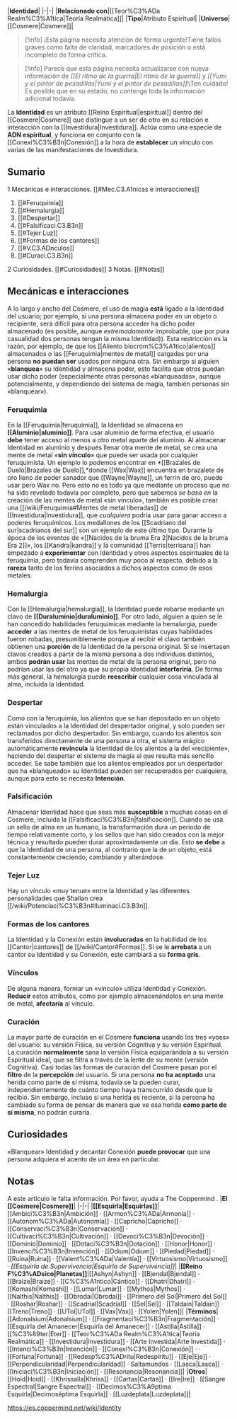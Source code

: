 

|**Identidad**|
|-|-|
|**Relacionado con**|[[Teor%C3%ADa Realm%C3%A1tica\|Teoría Realmática]]|
|**Tipo**|Atributo Espiritual|
|**Universo**|[[Cosmere\|Cosmere]]|
> [!info] ¡Esta página necesita atención de forma urgente!Tiene fallos graves como falta de claridad, marcadores de posición o está incompleto de forma crítica.

> [!info] Parece que esta página necesita actualizarse con nueva información de *[[El ritmo de la guerra\|El ritmo de la guerra]]* y *[[Yumi y el pintor de pesadillas\|Yumi y el pintor de pesadillas]]*!¡Ten cuidado! Es posible que en su estado, no contenga toda la información adicional todavía.

La **Identidad** es un atributo [[Reino Espiritual\|espiritual]] dentro del [[Cosmere\|Cosmere]] que distingue a un ser de otro en su relación e interacción con la [[Investidura\|Investidura]]. Actúa como una especie de **ADN espiritual**, y funciona en conjunto con la [[Conexi%C3%B3n\|Conexión]] a la hora de **establecer** un vínculo con varias de las manifestaciones de Investidura.

## Sumario

1 Mecánicas e interacciones. [[#Mec.C3.A1nicas e interacciones]] 

1. [[#Feruquimia]] 
1. [[#Hemalurgia]] 
1. [[#Despertar]] 
1. [[#Falsificaci.C3.B3n]] 
1. [[#Tejer Luz]] 
1. [[#Formas de los cantores]] 
1. [[#V.C3.ADnculos]] 
1. [[#Curaci.C3.B3n]] 


2 Curiosidades. [[#Curiosidades]] 
3 Notas. [[#Notas]] 


## Mecánicas e interacciones
A lo largo y ancho del Cosmere, el uso de magia **está** ligado a la Identidad del usuario; por ejemplo, si una persona almacena poder en un objeto o recipiente,
será difícil para otra persona acceder ha dicho poder almacenado (es posible, aunque *extremadamente* improbable, que por pura casualidad dos personas tengan la misma Identidad)). Esta restricción es la razón, por ejemplo, de que los [[Aliento biocrom%C3%A1tico\|alientos]] almacenados o las [[Feruquimia\|mentes de metal]] cargadas por una persona **no puedan ser** usados por ninguna otra. Sin embargo si alguien «**blanquea**» su Identidad y almacena poder, esto facilita que otros puedan usar dicho poder (especialmente otras personas «blanqueadas», aunque potencialmente, y dependiendo del sistema de magia, también personas sin «blanquear»).

### Feruquimia
En la [[Feruquimia\|feruquimia]], la Identidad se almacena en **[[Aluminio\|aluminio]]**. Para usar aluminio de forma efectiva, el usuario **debe** tener acceso al menos a otro metal aparte del aluminio. Al almacenar Identidad en aluminio y después llenar otra mente de metal, se crea una mente de metal «**sin vínculo**» que puede ser usada por cualquier feruquimista. Un ejemplo lo podemos encontrar en *[[Brazales de Duelo\|Brazales de Duelo]],*donde [[Wax\|Wax]] encuentra en brazalete de oro lleno de poder sanador que [[Wayne\|Wayne]], un ferrin de oro, puede usar pero Wax no. Pero esto no es todo ya que mediante un proceso que no ha sido revelado todavía por completo, pero que sabemos *se basa en* la creación de las mentes de metal «sin vínculo», también es posible crear una [[/wiki/Feruquimia#Mentes de metal liberadas]] de [[Investidura\|Investidura]], que *cualquiera* podría usar para ganar acceso a poderes feruquímicos. Los medallones de los [[Scadriano del sur\|scadrianos del sur]] son un ejemplo de este último tipo.
Durante la época de los eventos de «[[Nacidos de la bruma Era 2\|Nacidos de la bruma Era 2]]», los [[Kandra\|kandra]] y la comunidad [[Terris\|terrisana]] han empezado a **experimentar** con Identidad y otros aspectos espirituales de la feruquímia, pero todavía comprenden muy poco al respecto, debido a la **rareza** tanto de los ferrins asociados a dichos aspectos como de esos metales.

### Hemalurgia
Con la [[Hemalurgia\|hemalurgia]], la Identidad puede robarse mediante un clavo de **[[Duraluminio\|duraluminio]]**.
Por otro lado, alguien a quien se le han concedido habilidades feruquímicas mediante la hemalurgia, puede **acceder** a las mentes de metal de los feruquimistas cuyas habilidades fueron robadas, presumiblemente porque al recibir el clavo también obtienen una **porción** de la Identidad de la persona original. Si se insertasen clavos creados a partir de la misma persona a dos individuos distintos, ambos **podrán usar** las mentes de metal de la persona original, pero no podrían usar las del otro ya que su propia Identidad **interferiría**.
De forma más general, la hemalurgia puede **reescribir** cualquier cosa vinculada al alma, incluida la Identidad.

### Despertar
Como con la feruquimia, los alientos que se han depositado en un objeto están vinculados a la Identidad del despertador original, y solo pueden ser reclamados por dicho despertador. Sin embargo, cuando los alientos son transferidos directamente de una persona a otra, el sistema mágico automáticamente **revincula** la Identidad de los alientos a la del «recipiente», haciendo del despertar el sistema de magia al que resulta más sencillo acceder. Se sabe también que los alientos empleados por un despertador que ha «blanqueado» su Identidad pueden ser recuperados por cualquiera, aunque para esto se necesita **Intención**.

### Falsificación
Almacenar Identidad hace que seas más **susceptible** a muchas cosas en el Cosmere, incluida la [[Falsificaci%C3%B3n\|falsificación]]. Cuando se usa un sello de alma en un humano, la transformación dura un periodo de tiempo relativamente corto, y los sellos que han sido creados con la mejor técnica y resultado pueden durar aproximadamente un día. Esto **se debe** a que la Identidad de una persona, al contrario que la de un objeto, está constantemente creciendo, cambiando y alterándose.

### Tejer Luz
Hay un vínculo «muy tenue» entre la Identidad y las diferentes personalidades que Shallan crea [[/wiki/Potenciaci%C3%B3n#Iluminaci.C3.B3n]].

### Formas de los cantores
La Identidad y la Conexión están **involucradas** en la habilidad de los [[Cantor\|cantores]] de [[/wiki/Cantor#Formas]]. Si se le **arrebata** a un cantor su Identidad y su Conexión, este cambiará a su **forma gris**.

### Vínculos
De alguna manera, formar un «vínculo» utiliza Identidad y Conexión. **Reducir** estos atributos, como por ejemplo almacenándolos en una mente de metal, **afectaría** al vínculo.

### Curación
La mayor parte de curación en el Cosmere **funciona** usando los tres «yoes» del usuario: su versión Física, su versión Cognitiva y su versión Espiritual. La curación **normalmente** sana la versión Física equiparándola a su versión Espiritual ideal, que se filtra a través de la lente de su mente (versión Cognitiva). Casi todas las formas de curación del Cosmere pasan por el **filtro** de la **percepción** del usuario. Si una persona **no ha aceptado** una herida como parte de sí misma, todavía se la pueden curar, independientemente de cuánto tiempo haya transcurrido desde que la recibió. Sin embargo, incluso si una herida es reciente, si la persona ha cambiado su forma de pensar de manera que ve esa herida **como parte de sí misma**, no podrán curarla.

## Curiosidades
«Blanquear» Identidad y decantar Conexión **puede provocar** que una persona adquiera el acento de un área en particular.
## Notas

A este artículo le falta información. Por favor, ayuda a The Coppermind .
|**El [[Cosmere\|Cosmere]]**|
|-|-|
|**[[Esquirla\|Esquirlas]]**|[[Ambici%C3%B3n\|Ambición]] · [[Armon%C3%ADa\|Armonía]] · [[Autonom%C3%ADa\|Autonomía]] · [[Capricho\|Capricho]] · [[Conservaci%C3%B3n\|Conservación]] · [[Cultivaci%C3%B3n\|Cultivación]] · [[Devoci%C3%B3n\|Devoción]] · [[Dominio\|Dominio]] · [[Dotaci%C3%B3n\|Dotación]] · [[Honor\|Honor]] · [[Invenci%C3%B3n\|Invención]] · [[Odium\|Odium]] · [[Piedad\|Piedad]] · [[Ruina\|Ruina]] · [[Valent%C3%ADa\|Valentía]] · [[Virtuosismo\|Virtuosismo]] · *[[Esquirla de Supervivencia\|Esquirla de Supervivencia]]*|
|**[[Reino F%C3%ADsico\|Planetas]]**|[[Ashyn\|Ashyn]] · [[Bjendal\|Bjendal]] · [[Braize\|Braize]] · [[C%C3%A1ntico\|Cántico]] · [[Dhatri\|Dhatri]] · [[Komashi\|Komashi]] · [[Lumar\|Lumar]] · [[Mythos\|Mythos]] · [[Nalthis\|Nalthis]] · [[Obrodai\|Obrodai]] · [[Primero del Sol\|Primero del Sol]] · [[Roshar\|Roshar]] · [[Scadrial\|Scadrial]] · [[Sel\|Sel]] · [[Taldain\|Taldain]] · [[Treno\|Treno]] · [[UTol\|UTol]] · [[Vax\|Vax]] · [[Yolen\|Yolen]]|
|**Términos**|[[Adonalsium\|Adonalsium]] · [[Fragmentaci%C3%B3n\|Fragmentación]] · [[Esquirla del Amanecer\|Esquirla del Amanecer]] · [[Astilla\|Astilla]] · [[%C3%89ter\|Éter]] · [[Teor%C3%ADa Realm%C3%A1tica\|Teoría Realmática]] · [[Investidura\|Investidura]] · [[Arte Investida\|Arte Investida]] · [[Intenci%C3%B3n\|Intención]] · [[Conexi%C3%B3n\|Conexión]] ·  · [[Fortuna\|Fortuna]] · [[Redesp%C3%ADritu\|Redespíritu]] · [[Eje\|Eje]] · [[Perpendicularidad\|Perpendicularidad]] · Saltamundos · [[Lasca\|Lasca]] · [[Iniciaci%C3%B3n\|Iniciación]] · [[Resonancia\|Resonancia]]|
|**Otros**|[[Hoid\|Hoid]] · [[Khrissalla\|Khriss]] · [[Cartas\|Cartas]] · [[Ire\|Ire]] · [[Sangre Espectral\|Sangre Espectral]] · [[Decimos%C3%A9ptima Esquirla\|Decimoséptima Esquirla]] · [[Luzdeplata\|Luzdeplata]]|



https://es.coppermind.net/wiki/Identity